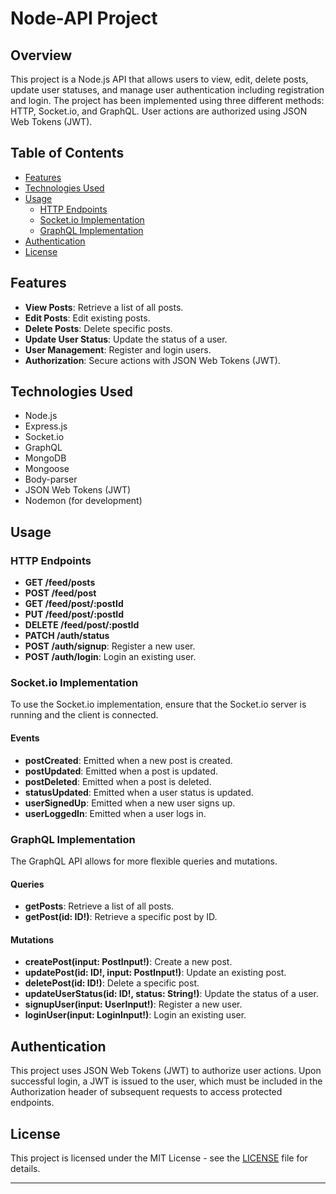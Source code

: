 # Node-API Project

## Overview

This project is a Node.js API that allows users to view, edit, delete posts, update user statuses, and manage user authentication including registration and login. The project has been implemented using three different methods: HTTP, Socket.io, and GraphQL. User actions are authorized using JSON Web Tokens (JWT).

## Table of Contents

- [Features](#features)
- [Technologies Used](#technologies-used)
- [Usage](#usage)
  - [HTTP Endpoints](#http-endpoints)
  - [Socket.io Implementation](#socketio-implementation)
  - [GraphQL Implementation](#graphql-implementation)
- [Authentication](#authentication)
- [License](#license)

## Features

- **View Posts**: Retrieve a list of all posts.
- **Edit Posts**: Edit existing posts.
- **Delete Posts**: Delete specific posts.
- **Update User Status**: Update the status of a user.
- **User Management**: Register and login users.
- **Authorization**: Secure actions with JSON Web Tokens (JWT).

## Technologies Used

- Node.js
- Express.js
- Socket.io
- GraphQL
- MongoDB
- Mongoose
- Body-parser
- JSON Web Tokens (JWT)
- Nodemon (for development)

## Usage

### HTTP Endpoints

- **GET /feed/posts**
- **POST /feed/post**
- **GET /feed/post/:postId**
- **PUT /feed/post/:postId**
- **DELETE /feed/post/:postId**
- **PATCH /auth/status**
- **POST /auth/signup**: Register a new user.
- **POST /auth/login**: Login an existing user.

### Socket.io Implementation

To use the Socket.io implementation, ensure that the Socket.io server is running and the client is connected.

#### Events

- **postCreated**: Emitted when a new post is created.
- **postUpdated**: Emitted when a post is updated.
- **postDeleted**: Emitted when a post is deleted.
- **statusUpdated**: Emitted when a user status is updated.
- **userSignedUp**: Emitted when a new user signs up.
- **userLoggedIn**: Emitted when a user logs in.

### GraphQL Implementation

The GraphQL API allows for more flexible queries and mutations.

#### Queries

- **getPosts**: Retrieve a list of all posts.
- **getPost(id: ID!)**: Retrieve a specific post by ID.

#### Mutations

- **createPost(input: PostInput!)**: Create a new post.
- **updatePost(id: ID!, input: PostInput!)**: Update an existing post.
- **deletePost(id: ID!)**: Delete a specific post.
- **updateUserStatus(id: ID!, status: String!)**: Update the status of a user.
- **signupUser(input: UserInput!)**: Register a new user.
- **loginUser(input: LoginInput!)**: Login an existing user.

## Authentication

This project uses JSON Web Tokens (JWT) to authorize user actions. Upon successful login, a JWT is issued to the user, which must be included in the Authorization header of subsequent requests to access protected endpoints.

## License

This project is licensed under the MIT License - see the [LICENSE](LICENSE) file for details.

---
